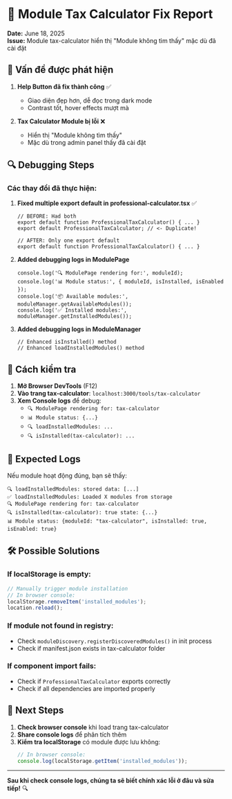 # 🔧 Module Tax Calculator Fix Report

**Date:** June 18, 2025  
**Issue:** Module tax-calculator hiển thị "Module không tìm thấy" mặc dù đã cài đặt

## 🐛 Vấn đề được phát hiện

1. **Help Button đã fix thành công** ✅
   - Giao diện đẹp hơn, dễ đọc trong dark mode
   - Contrast tốt, hover effects mượt mà

2. **Tax Calculator Module bị lỗi** ❌
   - Hiển thị "Module không tìm thấy" 
   - Mặc dù trong admin panel thấy đã cài đặt

## 🔍 Debugging Steps

### Các thay đổi đã thực hiện:

1. **Fixed multiple export default in professional-calculator.tsx** ✅
   ```tsx
   // BEFORE: Had both
   export default function ProfessionalTaxCalculator() { ... }
   export default ProfessionalTaxCalculator; // <- Duplicate!
   
   // AFTER: Only one export default
   export default function ProfessionalTaxCalculator() { ... }
   ```

2. **Added debugging logs in ModulePage**
   ```tsx
   console.log('🔍 ModulePage rendering for:', moduleId);
   console.log('📊 Module status:', { moduleId, isInstalled, isEnabled });
   console.log('📦 Available modules:', moduleManager.getAvailableModules());
   console.log('✅ Installed modules:', moduleManager.getInstalledModules());
   ```

3. **Added debugging logs in ModuleManager**
   ```tsx
   // Enhanced isInstalled() method
   // Enhanced loadInstalledModules() method
   ```

## 🚀 Cách kiểm tra

1. **Mở Browser DevTools** (F12)
2. **Vào trang tax-calculator**: `localhost:3000/tools/tax-calculator`
3. **Xem Console logs** để debug:
   - `🔍 ModulePage rendering for: tax-calculator`
   - `📊 Module status: {...}`
   - `🔍 loadInstalledModules: ...`
   - `🔍 isInstalled(tax-calculator): ...`

## 🎯 Expected Logs

Nếu module hoạt động đúng, bạn sẽ thấy:
```
🔍 loadInstalledModules: stored data: [...]
✅ loadInstalledModules: Loaded X modules from storage
🔍 ModulePage rendering for: tax-calculator
🔍 isInstalled(tax-calculator): true state: {...}
📊 Module status: {moduleId: "tax-calculator", isInstalled: true, isEnabled: true}
```

## 🛠️ Possible Solutions

### If localStorage is empty:
```javascript
// Manually trigger module installation
// In browser console:
localStorage.removeItem('installed_modules');
location.reload();
```

### If module not found in registry:
- Check `moduleDiscovery.registerDiscoveredModules()` in init process
- Check if manifest.json exists in tax-calculator folder

### If component import fails:
- Check if `ProfessionalTaxCalculator` exports correctly
- Check if all dependencies are imported properly

## 🔧 Next Steps

1. **Check browser console** khi load trang tax-calculator
2. **Share console logs** để phân tích thêm
3. **Kiểm tra localStorage** có module được lưu không:
   ```javascript
   // In browser console:
   console.log(localStorage.getItem('installed_modules'));
   ```

---

**Sau khi check console logs, chúng ta sẽ biết chính xác lỗi ở đâu và sửa tiếp!** 🔍
